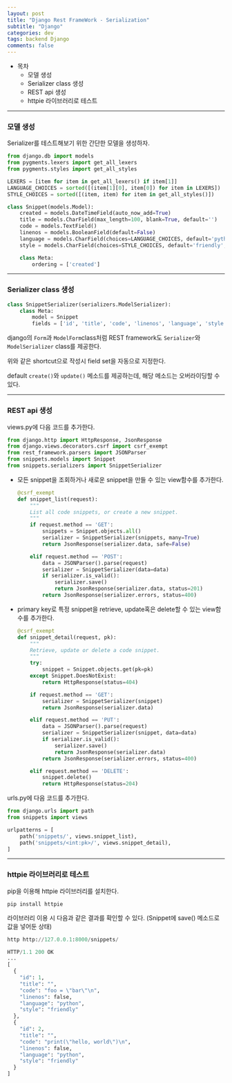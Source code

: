 ```yaml
---
layout: post
title: "Django Rest FrameWork - Serialization"
subtitle: "Django"
categories: dev
tags: backend Django
comments: false
---
```


- 목차
  - 모델 생성
  - Serializer class 생성
  - REST api 생성
  - httpie 라이브러리로 테스트

---

### 모델 생성

Serializer를 테스트해보기 위한 간단한 모델을 생성하자.

```python
from django.db import models
from pygments.lexers import get_all_lexers
from pygments.styles import get_all_styles

LEXERS = [item for item in get_all_lexers() if item[1]]
LANGUAGE_CHOICES = sorted([(item[1][0], item[0]) for item in LEXERS])
STYLE_CHOICES = sorted([(item, item) for item in get_all_styles()])

class Snippet(models.Model):
    created = models.DateTimeField(auto_now_add=True)
    title = models.CharField(max_length=100, blank=True, default='')
    code = models.TextField()
    linenos = models.BooleanField(default=False)
    language = models.CharField(choices=LANGUAGE_CHOICES, default='python', max_length=100)
    style = models.CharField(choices=STYLE_CHOICES, default='friendly', max_length=100)

    class Meta:
        ordering = ['created']
```

---

### Serializer class 생성

```python
class SnippetSerializer(serializers.ModelSerializer):
    class Meta:
        model = Snippet
        fields = ['id', 'title', 'code', 'linenos', 'language', 'style']
```

django의 `Form`과 `ModelForm`class처럼 REST framework도 `Serializer`와 `ModelSerializer` class를 제공한다.

위와 같은 shortcut으로 작성시 field set을 자동으로 지정한다.

default `create()`와 `update()` 메소드를 제공하는데, 해당 메소드는 오버라이딩할 수 있다.

---

### REST api 생성

views.py에 다음 코드를 추가한다.

```python
from django.http import HttpResponse, JsonResponse
from django.views.decorators.csrf import csrf_exempt
from rest_framework.parsers import JSONParser
from snippets.models import Snippet
from snippets.serializers import SnippetSerializer
```

- 모든 snippet을 조회하거나 새로운 snippet을 만들 수 있는 view함수를 추가한다.

  ```python
  @csrf_exempt
  def snippet_list(request):
      """
      List all code snippets, or create a new snippet.
      """
      if request.method == 'GET':
          snippets = Snippet.objects.all()
          serializer = SnippetSerializer(snippets, many=True)
          return JsonResponse(serializer.data, safe=False)

      elif request.method == 'POST':
          data = JSONParser().parse(request)
          serializer = SnippetSerializer(data=data)
          if serializer.is_valid():
              serializer.save()
              return JsonResponse(serializer.data, status=201)
          return JsonResponse(serializer.errors, status=400)
  ```

- primary key로 특정 snippet을 retrieve, update혹은 delete할 수 있는 view함수를 추가한다.

  ```python
  @csrf_exempt
  def snippet_detail(request, pk):
      """
      Retrieve, update or delete a code snippet.
      """
      try:
          snippet = Snippet.objects.get(pk=pk)
      except Snippet.DoesNotExist:
          return HttpResponse(status=404)

      if request.method == 'GET':
          serializer = SnippetSerializer(snippet)
          return JsonResponse(serializer.data)

      elif request.method == 'PUT':
          data = JSONParser().parse(request)
          serializer = SnippetSerializer(snippet, data=data)
          if serializer.is_valid():
              serializer.save()
              return JsonResponse(serializer.data)
          return JsonResponse(serializer.errors, status=400)

      elif request.method == 'DELETE':
          snippet.delete()
          return HttpResponse(status=204)
  ```

urls.py에 다음 코드를 추가한다.

```python
from django.urls import path
from snippets import views

urlpatterns = [
    path('snippets/', views.snippet_list),
    path('snippets/<int:pk>/', views.snippet_detail),
]
```

---

### httpie 라이브러리로 테스트

pip을 이용해 httpie 라이브러리를 설치한다.

`pip install httpie`

라이브러리 이용 시 다음과 같은 결과를 확인할 수 있다. (Snippet에 save() 메소드로 값을 넣어둔 상태)

```python
http http://127.0.0.1:8000/snippets/

HTTP/1.1 200 OK
...
[
  {
    "id": 1,
    "title": "",
    "code": "foo = \"bar\"\n",
    "linenos": false,
    "language": "python",
    "style": "friendly"
  },
  {
    "id": 2,
    "title": "",
    "code": "print(\"hello, world\")\n",
    "linenos": false,
    "language": "python",
    "style": "friendly"
  }
]
```
